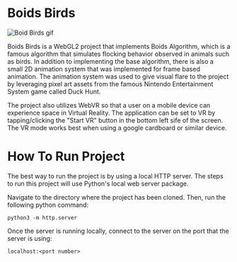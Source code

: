 Boids Birds
===========

![Boid Birds gif](https://media.giphy.com/media/M8uBtxH3bIyFigw18K/giphy.gif)

Boids Birds is a WebGL2 project that implements Boids Algorithm, which is a 
famous algorithm that simulates flocking behavior observed in animals such as
birds. In addition to implementing the base algorithm, there is also a small
2D animation system that was implemented for frame based animation. The animation
system was used to give visual flare to the project by leveraging pixel art 
assets from the famous Nintendo Entertainment System game called Duck Hunt.

The project also utilizes WebVR so that a user on a mobile device can experience 
space in Virtual Reality. The application can be set to VR by tapping/clicking the
"Start VR" button in the bottom left sife of the screen. The VR mode works best 
when using a google cardboard or similar device.

How To Run Project
==================

The best way to run the project is by using a local HTTP server. The 
steps to run this project will use Python's local web server package.

Navigate to the directory where the project has been cloned. Then, run
the following python command:

```
python3 -m http.server
```

Once the server is running locally, connect to the server on the port
that the server is using:

```
localhost:<port number>
```
